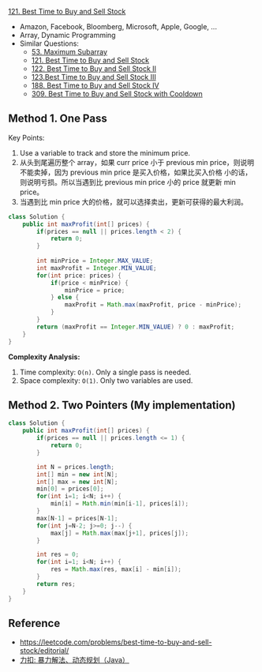 [121. Best Time to Buy and Sell Stock](https://leetcode.com/problems/best-time-to-buy-and-sell-stock/)

* Amazon, Facebook, Bloomberg, Microsoft, Apple, Google, ...
* Array, Dynamic Programming
* Similar Questions:
    * [53. Maximum Subarray](https://leetcode.com/problems/maximum-subarray/)
    * [121. Best Time to Buy and Sell Stock](https://leetcode.com/problems/best-time-to-buy-and-sell-stock/)   
    * [122. Best Time to Buy and Sell Stock II](https://leetcode.com/problems/best-time-to-buy-and-sell-stock-ii/)
    * [123.Best Time to Buy and Sell Stock III](https://leetcode.com/problems/best-time-to-buy-and-sell-stock-iii/)
    * [188. Best Time to Buy and Sell Stock IV](https://leetcode.com/problems/best-time-to-buy-and-sell-stock-iv/)   
    * [309. Best Time to Buy and Sell Stock with Cooldown](https://leetcode.com/problems/best-time-to-buy-and-sell-stock-with-cooldown/)


## Method 1. One Pass
Key Points:
1. Use a variable to track and store the minimum price.
2. 从头到尾遍历整个 array，如果 curr price 小于 previous min price，则说明不能卖掉，因为 previous min price 是买入价格，如果比买入价格
小的话，则说明亏损。所以当遇到比 previous min price 小的 price 就更新 min price。
3. 当遇到比 min price 大的价格，就可以选择卖出，更新可获得的最大利润。
```java
class Solution {
    public int maxProfit(int[] prices) {
        if(prices == null || prices.length < 2) {
            return 0;
        }
        
        int minPrice = Integer.MAX_VALUE;
        int maxProfit = Integer.MIN_VALUE;
        for(int price: prices) {
            if(price < minPrice) {
                minPrice = price;
            } else {
                maxProfit = Math.max(maxProfit, price - minPrice);
            }
        }
        return (maxProfit == Integer.MIN_VALUE) ? 0 : maxProfit;
    }
}
```
**Complexity Analysis:**
1. Time complexity: `O(n)`. Only a single pass is needed.        
2. Space complexity: `O(1)`. Only two variables are used.


## Method 2. Two Pointers (My implementation)
```java
class Solution {
    public int maxProfit(int[] prices) {
        if(prices == null || prices.length <= 1) {
            return 0;
        }

        int N = prices.length;
        int[] min = new int[N];
        int[] max = new int[N];
        min[0] = prices[0];
        for(int i=1; i<N; i++) {
            min[i] = Math.min(min[i-1], prices[i]);
        }
        max[N-1] = prices[N-1];
        for(int j=N-2; j>=0; j--) {
            max[j] = Math.max(max[j+1], prices[j]);
        }

        int res = 0;
        for(int i=1; i<N; i++) {
            res = Math.max(res, max[i] - min[i]);
        }
        return res;
    }
}
```


## Reference
* https://leetcode.com/problems/best-time-to-buy-and-sell-stock/editorial/
* [力扣: 暴力解法、动态规划（Java）](https://leetcode.cn/problems/best-time-to-buy-and-sell-stock/solutions/38477/bao-li-mei-ju-dong-tai-gui-hua-chai-fen-si-xiang-b/)